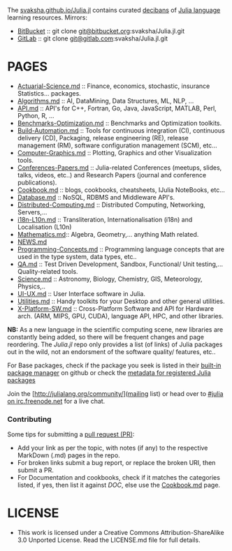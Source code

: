 The [svaksha.github.io/Julia.jl](http://svaksha.github.io/Julia.jl) contains curated [decibans](http://en.wikipedia.org/wiki/Ban_%28information%29) of [Julia language](https://github.com/JuliaLang) learning resources.
Mirrors:
* [BitBucket](https://bitbucket.org/svaksha/Julia.jl) :: git clone git@bitbucket.org:svaksha/Julia.jl.git
* [GitLab](https://gitlab.com/svaksha/Julia.jl) :: git clone git@gitlab.com:svaksha/Julia.jl.git 


# PAGES
* [Actuarial-Science.md](https://github.com/svaksha/Julia.jl/blob/master/Actuarial-Science.md) :: Finance, economics, stochastic, insurance Statistics... packages.
* [Algorithms.md](https://github.com/svaksha/Julia.jl/blob/master/Algorithms.md) :: AI, DataMining, Data Structures, ML, NLP, ...
* [API.md](https://github.com/svaksha/Julia.jl/blob/master/API.md) :: API's for C++, Fortran, Go, Java, JavaScript, MATLAB, Perl, Python, R, ...
* [Benchmarks-Optimization.md](https://github.com/svaksha/Julia.jl/blob/master/Benchmarks-Optimization.md) :: Benchmarks and Optimization toolkits.
* [Build-Automation.md](https://github.com/svaksha/Julia.jl/blob/master/Build-Automation.md) :: Tools for continuous integration (CI),  continuous delivery (CD), Packaging, release engineering (RE), release management (RM), software configuration management (SCM), etc...
* [Computer-Graphics.md](https://github.com/svaksha/Julia.jl/blob/master/Computer-Graphics.md) :: Plotting, Graphics and other Visualization tools.
* [Conferences-Papers.md](https://github.com/svaksha/Julia.jl/blob/master/Conferences-Papers.md) :: Julia-related Conferences (meetups, slides, talks, videos, etc..) and Research Papers (journal and conference publications).
* [Cookbook.md](https://github.com/svaksha/Julia.jl/blob/master/Cookbook.md) :: blogs, cookbooks, cheatsheets, IJulia NoteBooks, etc...
* [Database.md](https://github.com/svaksha/Julia.jl/blob/master/Database.md) :: NoSQL, RDBMS and Middleware API's.
* [Distributed-Computing.md](https://github.com/svaksha/Julia.jl/blob/master/Distributed-Computing.md) :: Distributed Computing, Networking, Servers,...
* [i18n-L10n.md](https://github.com/svaksha/Julia.jl/blob/master/i18n-L10n.md) :: Transliteration, Internationalisation (i18n) and Localisation (L10n)
* [Mathematics.md](https://github.com/svaksha/Julia.jl/blob/master/Mathematics.md):: Algebra, Geometry,... anything Math related.
* [NEWS.md](https://github.com/svaksha/Julia.jl/blob/master/NEWS.md)
* [Programming-Concepts.md](https://github.com/svaksha/Julia.jl/blob/master/Programming-Concepts.md) :: Programming language concepts that are used in the type system, data types, etc..
* [QA.md](https://github.com/svaksha/Julia.jl/blob/master/QA.md) :: Test Driven Development, Sandbox, Functional/ Unit testing,... Quality-related tools.
* [Science.md](https://github.com/svaksha/Julia.jl/blob/master/Science.md) :: Astronomy, Biology, Chemistry, GIS, Meteorology, Physics,..
* [UI-UX.md](https://github.com/svaksha/Julia.jl/blob/master/UI-UX.md) :: User Interface software in Julia.
* [Utilities.md](https://github.com/svaksha/Julia.jl/blob/master/Utilities.md) :: Handy toolkits for your Desktop and other general utilities.
* [X-Platform-SW.md](https://github.com/svaksha/Julia.jl/blob/master/X-Platform-SW.md) :: Cross-Platform Software and API for Hardware arch. (ARM, MIPS, GPU, CUDA), language API, HPC, and other libraries.


**NB:** As a new language in the scientific computing scene, new libraries are constantly being added, so there will be frequent changes and page reordering. The *Julia.jl* repo only provides a list (of links) of Julia packages out in the wild, not an endorsment of the software quality/ features, etc.. 

For Base packages, check if the package you seek is listed in their [built-in package manager](https://github.com/JuliaLang/METADATA.jl) on github or check the [metadata for registered Julia packages](http://docs.julialang.org/en/latest/packages/packagelist/)

Join the [http://julialang.org/community/](mailing list) or head over to [#julia on irc.freenode.net](http://webchat.freenode.net/?channels=julia) for a live chat.


### Contributing
Some tips for submitting a [pull request (PR)](https://github.com/svaksha/Julia.jl/pulls):
* Add your link as per the topic, with notes (if any) to the respective MarkDown (.md) pages in the repo.
* For broken links submit a bug report, or replace the broken URI, then submit a PR.
* For Documentation and cookbooks, check if it matches the categories listed, if yes, then list it against *DOC*, else use the [Cookbook.md](https://github.com/svaksha/Julia.jl/blob/master/Cookbook.md) page.


# LICENSE 
* This work is licensed under a Creative Commons Attribution-ShareAlike 3.0 Unported License. Read the LICENSE.md file for full details.
